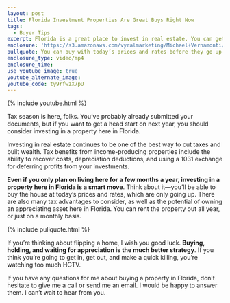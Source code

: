 ```yaml
---
layout: post
title: Florida Investment Properties Are Great Buys Right Now
tags:
  - Buyer Tips
excerpt: Florida is a great place to invest in real estate. You can get an investment property and vacation home all in one.
enclosure: 'https://s3.amazonaws.com/vyralmarketing/Michael+Vernamonti/Gulf+Coast+Real+Estate+Cutting+Taxes.mp4'
pullquote: You can buy with today’s prices and rates before they go up further.
enclosure_type: video/mp4
enclosure_time:
use_youtube_image: true
youtube_alternate_image:
youtube_code: ty9rfwzX7pU
---
```



{% include youtube.html %}

Tax season is here, folks. You’ve probably already submitted your documents, but if you want to get a head start on next year, you should consider investing in a property here in Florida.

Investing in real estate continues to be one of the best way to cut taxes and built wealth. Tax benefits from income-producing properties include the ability to recover costs, depreciation deductions, and using a 1031 exchange for deferring profits from your investments.

**Even if you only plan on living here for a few months a year, investing in a property here in Florida is a smart move**. Think about it—you’ll be able to buy the house at today’s prices and rates, which are only going up. There are also many tax advantages to consider, as well as the potential of owning an appreciating asset here in Florida. You can rent the property out all year, or just on a monthly basis.

{% include pullquote.html %}

If you’re thinking about flipping a home, I wish you good luck. **Buying, holding, and waiting for appreciation is the much better strategy**. If you think you’re going to get in, get out, and make a quick killing, you’re watching too much HGTV.

If you have any questions for me about buying a property in Florida, don’t hesitate to give me a call or send me an email. I would be happy to answer them. I can’t wait to hear from you.